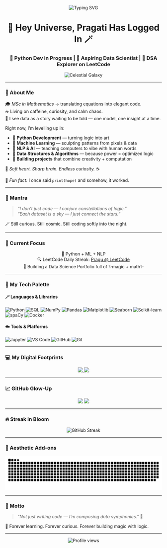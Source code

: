 <p align="center">
  <img src="https://readme-typing-svg.herokuapp.com?font=Quicksand&size=25&duration=3000&pause=1000&color=EAB8E4&center=true&vCenter=true&width=500&lines=✨+Celestial+Coder+in+the+Making;🌸+Pythonista+%7C+Data+Dreamer;💡+Teaching+Machines+to+Feel+Patterns;🚀+LeetCode+Warrior+on+the+Rise;💬+Crafting+Logic+with+Elegance!" alt="Typing SVG" />
</p>

<h1 align="center">🌷 Hey Universe, Pragati Has Logged In 🪄</h1>
<h3 align="center">🌈 Python Dev in Progress | 🧠 Aspiring Data Scientist | 🧩 DSA Explorer on LeetCode</h3>

<!-- Animated galaxy GIF -->
<p align="center">
  <img alt="Celestial Galaxy" width="400" src="https://i.pinimg.com/originals/77/f2/37/77f237cd3ef20586a7e876d1dfd2f1ec.gif">
</p>

---

### 💫 About Me

🎓 *MSc in Mathematics* → translating equations into elegant code.  
☕ Living on caffeine, curiosity, and calm chaos.  
💭 I see data as a story waiting to be told — one model, one insight at a time.  

Right now, I’m levelling up in:
- 🐍 **Python Development** — turning logic into art  
- 🧠 **Machine Learning** — sculpting patterns from pixels & data  
- 💬 **NLP & AI** — teaching computers to vibe with human words  
- 🧩 **Data Structures & Algorithms** — because power = optimized logic  
- 🚀 **Building projects** that combine creativity + computation  

🌼 *Soft heart. Sharp brain. Endless curiosity.* ☕

💫 *Fun fact:* I once said `print(hope)` and somehow, it worked.

---

### 🌙 Mantra

> _“I don’t just code — I conjure constellations of logic.”_  
> _“Each dataset is a sky — I just connect the stars.”_  

🪄 Still curious. Still cosmic. Still coding softly into the night.

---

### 🎯 Current Focus

<p align="center">
  🌸 Python + ML + NLP  <br>
  🔍 LeetCode Daily Streak: <a href="https://leetcode.com/u/Praguu/">Pragu @ LeetCode</a> <br>
  💬 Building a Data Science Portfolio full of ✨magic + math✨
</p>

---

### 🧰 My Tech Palette

#### 🪄 Languages & Libraries

![Python](https://img.shields.io/badge/Python-FFD1DC?style=for-the-badge&logo=python&logoColor=4B8BBE)
![SQL](https://img.shields.io/badge/SQL-FDE2E4?style=for-the-badge&logo=sqlite&logoColor=003B57)
![NumPy](https://img.shields.io/badge/NumPy-E2D6F9?style=for-the-badge&logo=numpy&logoColor=013243)
![Pandas](https://img.shields.io/badge/Pandas-F9E1E0?style=for-the-badge&logo=pandas&logoColor=150458)
![Matplotlib](https://img.shields.io/badge/Matplotlib-EADCF9?style=for-the-badge&logo=plotly&logoColor=black)
![Seaborn](https://img.shields.io/badge/Seaborn-FBEAFF?style=for-the-badge&logo=seaborn&logoColor=005571)
![Scikit-learn](https://img.shields.io/badge/Scikit--Learn-FAD4D8?style=for-the-badge&logo=scikit-learn&logoColor=F7931E)
![spaCy](https://img.shields.io/badge/spaCy-FCE1F1?style=for-the-badge&logo=spacy&logoColor=0088CC)
![Docker](https://img.shields.io/badge/Docker-DDEEFF?style=for-the-badge&logo=docker&logoColor=2496ED)

#### ☁️ Tools & Platforms

![Jupyter](https://img.shields.io/badge/Jupyter-FCE2E2?style=for-the-badge&logo=jupyter&logoColor=F37626)
![VS Code](https://img.shields.io/badge/VS%20Code-E9DAF3?style=for-the-badge&logo=visual-studio-code&logoColor=007ACC)
![GitHub](https://img.shields.io/badge/GitHub-F3D0E5?style=for-the-badge&logo=github&logoColor=181717)
![Git](https://img.shields.io/badge/Git-F6D5F7?style=for-the-badge&logo=git&logoColor=F05032)

---

### 💻 My Digital Footprints

<p align="center">
  <a href="https://www.linkedin.com/in/pragati-dwivedi-pra-g/">
    <img src="https://img.shields.io/badge/LinkedIn-Pragati%20Dwivedi-FFC4E1?style=for-the-badge&logo=linkedin&logoColor=0077B5"/>
  </a>
  <a href="https://leetcode.com/u/Praguu/">
    <img src="https://img.shields.io/badge/LeetCode-Pragu-FFF0F5?style=for-the-badge&logo=LeetCode&logoColor=FFA116"/>
  </a>
</p>

---

### 📈 GitHub Glow-Up

<p align="center">
  <img height="160" src="https://github-readme-stats.vercel.app/api?username=prA-G&show_icons=true&theme=rose_pine&hide_border=true"/>
  <img height="160" src="https://github-readme-stats.vercel.app/api/top-langs/?username=prA-G&layout=compact&theme=rose_pine&hide_border=true"/>
</p>

---

### 🔥 Streak in Bloom

<p align="center">
  <img src="https://streak-stats.demolab.com?user=prA-G&theme=bloom&border_radius=10&date_format=j%20M%5B%20Y%5D" alt="GitHub Streak"/>
</p>

---

### 💫 Aesthetic Add-ons  

<p align="center">
  <img src="https://github.com/Platane/snk/raw/output/github-contribution-grid-snake.svg" alt="snake animation" />
</p>

---
### 🌙 Motto

> *"Not just writing code — I’m composing data symphonies."* 🎼  

🌸 Forever learning. Forever curious. Forever building magic with logic.  

---
<p align="center">
  <img src="https://komarev.com/ghpvc/?username=prA-G&color=EAB8E4&style=flat" alt="Profile views"/>
</p>
